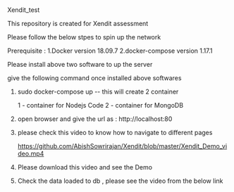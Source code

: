 # 
Xendit_test

This repository is created for Xendit assessment 

Please follow the below stpes to spin up the network 

Prerequisite :
  1.Docker version 18.09.7
  2.docker-compose version 1.17.1
  
  Please install above two software to up the server 
  
give the following command once installed above softwares 

1. sudo docker-compose up -- this will create 2  container

    1 - container for Nodejs Code 
    2 - container for MongoDB
    
2. open browser and give the url as : http://localhost:80

3. please check  this video  to know how to navigate to different pages 

   https://github.com/AbishSowrirajan/Xendit/blob/master/Xendit_Demo_video.mp4
   
4. Please download this video and see the Demo 

5. Check the data loaded to db , please see the video from the below link 
  

   


  
  

